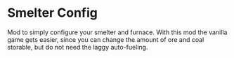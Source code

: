 ﻿# Smelter Config

Mod to simply configure your smelter and furnace. 
With this mod the vanilla game gets easier, since you can change the amount of ore and coal storable, 
but do not need the laggy auto-fueling.  
